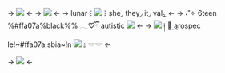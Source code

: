 -> ![](https://media.discordapp.net/attachments/903364339464044575/1203120059548049458/Untitled86_20240203022918.png?ex=65cfefdf&is=65bd7adf&hm=6151c2f34c802697f71310810a0230a3ffd2db25bf6ee6f1c376e1ebde28a75c&) <-
-> ![](https://media.discordapp.net/attachments/903364339464044575/1203149562819252234/Untitled84_20240203042640.png?ex=65d00b59&is=65bd9659&hm=379cfcff8bc39f5557b21dd4c1487cecedf666c8ee7668e90f44b66940c08562&) <-
-> lunar ꒰ ![](https://media.discordapp.net/attachments/903364339464044575/1203137959981752320/IMG_0035.gif?ex=65d0008a&is=65bd8b8a&hm=f7f79cedf12ce58d0a43d5f7d98cbb8f39e1ac634893bcf6d9774110fba8fbcf&) ꒱ she◞ they◞ it◞ val[｡](https://pronouny.xyz/u/lunarturtle) <-
-> ˖˚✧ 6teen %#ffa07a%black%% 𓂃♡ྀི autistic ![](https://media.discordapp.net/attachments/903364339464044575/1203137959541608538/IMG_0034.gif?ex=65d0008a&is=65bd8b8a&hm=f8adc4dd142d2265f99e069f4f1d8e10f88baa281855425d7eab72139b55cdda&) <-
->  ![](https://media.discordapp.net/attachments/903364339464044575/1203135259127062543/IMG_0025.gif?ex=65cffe06&is=65bd8906&hm=08f1d2732f03bbdcfe8e180b16d4fe0712d46d31dd7b49d66baa21bf2a010be5&) ༏  ུ⃨   arospec le!~#ffa07a;sbia~!n ![](https://media.discordapp.net/attachments/903364339464044575/1203145781230706718/Untitled33_20240203041138.png?ex=65d007d3&is=65bd92d3&hm=4530b25041bc38795e47be5b6ea7a53e03442007865383759899bc0b1a82d5c7&) ⦂ 𓎟𓎟 <-

->  ![](https://media.discordapp.net/attachments/903364339464044575/1203120059338195014/Untitled86_20240203022914.png?ex=65cfefdf&is=65bd7adf&hm=5f383f9834bbc9e1179b4cde1e33b4fe1f9a56b274b6e1942241af6b3e2b347e&) <-
